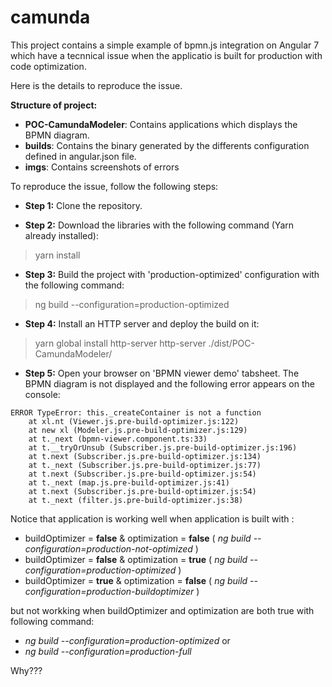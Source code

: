 # camunda
This project contains a simple example of bpmn.js integration on Angular 7 which have a tecnnical issue when the applicatio is built for production with code optimization.

Here is the details to reproduce the issue.

**Structure of project:**
*  **POC-CamundaModeler**: Contains applications which displays the BPMN diagram.
*  **builds**: Contains the binary generated by the differents configuration defined in angular.json file.
*  **imgs**: Contains screenshots of errors

To reproduce the issue, follow the following steps:

*   **Step 1:** Clone the repository.

*   **Step 2:** Download the libraries with the following command (Yarn already installed):
> yarn install

*   **Step 3:** Build the project with 'production-optimized' configuration with the following command:
> ng build --configuration=production-optimized

*   **Step 4:** Install an HTTP server and deploy the build on it:
> yarn global install http-server
> http-server ./dist/POC-CamundaModeler/

*   **Step 5:** Open your browser on 'BPMN viewer demo' tabsheet.
The BPMN diagram is not displayed and the following error appears on the console:
> 

    ERROR TypeError: this._createContainer is not a function
        at xl.nt (Viewer.js.pre-build-optimizer.js:122)
        at new xl (Modeler.js.pre-build-optimizer.js:129)
        at t._next (bpmn-viewer.component.ts:33)
        at t.__tryOrUnsub (Subscriber.js.pre-build-optimizer.js:196)
        at t.next (Subscriber.js.pre-build-optimizer.js:134)
        at t._next (Subscriber.js.pre-build-optimizer.js:77)
        at t.next (Subscriber.js.pre-build-optimizer.js:54)
        at t._next (map.js.pre-build-optimizer.js:41)
        at t.next (Subscriber.js.pre-build-optimizer.js:54)
        at t._next (filter.js.pre-build-optimizer.js:38)


Notice that application is working well when application is built with :

*  buildOptimizer = **false** &  optimization = **false** ( *ng build --configuration=production-not-optimized* )
*  buildOptimizer = **false** &  optimization = **true**  ( *ng build --configuration=production-optimized* )
*  buildOptimizer = **true**  &  optimization = **false** ( *ng build --configuration=production-buildoptimizer* )

but not workking when buildOptimizer and optimization are both true with following command:
*  *ng build --configuration=production-optimized*
or
*  *ng build --configuration=production-full*

Why???


